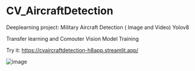 # CV_AircraftDetection
Deeplearning project: Military Aircraft Detection ( Image and Video) Yolov8 

Transfer learning and Comouter Vision Model Training

Try it: https://cvaircraftdetection-h8app.streamlit.app/

![image](https://github.com/user-attachments/assets/c127ac76-de55-4e84-9a74-de44b3fadde2)
